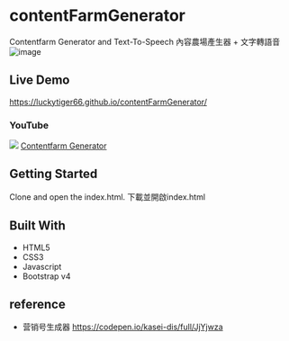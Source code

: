 # contentFarmGenerator
Contentfarm Generator and Text-To-Speech
內容農場產生器 + 文字轉語音
![image](https://i.imgur.com/pI6HIYC.png)

## Live Demo
https://luckytiger66.github.io/contentFarmGenerator/
### YouTube
[![](http://img.youtube.com/vi/mYnaZyMbi_U/0.jpg)](http://www.youtube.com/watch?v=mYnaZyMbi_U "")
<a href="http://www.youtube.com/watch?v=mYnaZyMbi_U" target="_blank" title="內容農場產生器">Contentfarm Generator</a>

## Getting Started
Clone and open the index.html.
下載並開啟index.html

## Built With
* HTML5
* CSS3
* Javascript
* Bootstrap v4

## reference
* 营销号生成器
https://codepen.io/kasei-dis/full/JjYjwza

